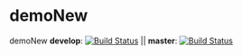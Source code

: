 # demoNew
demoNew
**develop**: [![Build Status](https://dev.azure.com/asteria-skydeck/SkyDeck-CICD/_apis/build/status/site-management-CI?branchName=develop)](https://dev.azure.com/asteria-skydeck/SkyDeck-CICD/_build/latest?definitionId=33&branchName=develop) || **master**: [![Build Status](https://dev.azure.com/asteria-skydeck/SkyDeck-CICD/_apis/build/status/site-management-CI?branchName=develop)](https://dev.azure.com/asteria-skydeck/SkyDeck-CICD/_build/latest?definitionId=33&branchName=master)
